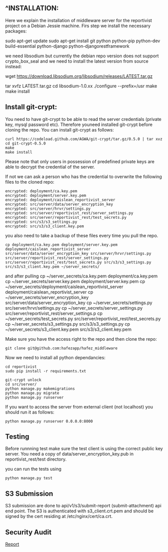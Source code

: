 ^INSTALLATION:
------------

Here we explain the installation of middleware server for the reportivist project on a Debian Jessie machine. Firs step we install the necessary packages:

sudo apt-get update
sudo apt-get install git python python-pip python-dev build-essential python-django python-djangorestframework

we need libsodium but currently the debian repo version does not support crypto_box_seal and we need to install the latest version from source instead:

   wget https://download.libsodium.org/libsodium/releases/LATEST.tar.gz

   tar xvfz LATEST.tar.gz
   cd libsodium-1.0.xx
   ./configure --prefix=/usr
   make
   make install

## Install git-crypt:

You need to have git-crypt to be able to read the server credentials (private key, mysql password etc). Therefore youneed installed git-crypt before cloning the repo. You can install git-crypt as follows:

    curl https://codeload.github.com/AGWA/git-crypt/tar.gz/0.5.0 | tar xvz
    cd git-crypt-0.5.0
    make
    make install

Please note that only users in possession of predefined private keys are able to decrypt the credential of the server.

If not we can ask a person who has the credential to overwrite the following files to the cloned repo:

    encrypted: deployment/ca.key.pem
    encrypted: deployment/server.key.pem
    encrypted: deployment/caislean_reportivist_server
    encrypted: src/server/data/server_encryption_key
    encrypted: src/server/hrvr/settings.py
    encrypted: src/server/reportivist_rest/server_settings.py
    encrypted: src/server/reportivist_rest/test_secrets.py
    encrypted: src/s3/s3_settings.py
    encrypted: src/s3/s3_client.key.pem

you also need to take a backup of these files every time you pull the repo.

    cp deployment/ca.key.pem deployment/server.key.pem deployment/caislean_reportivist_server src/server/data/server_encryption_key src/server/hrvr/settings.py  src/server/reportivist_rest/server_settings.py src/server/reportivist_rest/test_secrets.py src/s3/s3_settings.py src/s3/s3_client.key.pem ~/server_secrets/

and after pulling
    cp ~/server_secrets/ca.key.pem deployment/ca.key.pem
    cp ~/server_secrets/server.key.pem deployment/server.key.pem
    cp ~/server_secrets/deployment/caislean_reportivist_server deployment/caislean_reportivist_server 
    cp ~/server_secrets/server_encryption_key src/server/data/server_encryption_key
    cp ~/server_secrets/settings.py src/server/hrvr/settings.py
    cp ~/server_secrets/server_settings.py src/server/reportivist_rest/server_settings.p
    cp ~/server_secrets/test_secrets.py src/server/reportivist_rest/test_secrets.py
    cp ~/server_secrets/s3_settings.py src/s3/s3_settings.py
    cp ~/server_secrets/s3_client.key.pem src/s3/s3_client.key.pem

Make sure you have the access right to the repo and then clone the repo:

    git clone git@github.com:hafezapp/hafez_middleware

Now we need to install all python dependancies:

    cd reportivist
    sudo pip install -r requirements.txt

    git-crypt unlock
    cd src/server/
    python manage.py makemigrations
    python manage.py migrate
    python manage.py runserver

If you want to access the server from external client (not localhost) you should run it as follows:

    python manage.py runserver 0.0.0.0:8000

## Testing

Before runnning test make sure the test client is using the correct public key server. You need a copy of data/server_encryption_key.pub in reportivist_rest/test directory.

you can run the tests using

    python manage.py test


## S3 Submission

S3 submission are done to api/v1/s3/submit-report (submit-attachment) api end point. The
S3 is authenticated with s3_client.crt.pem and should be signed by the cert residing
at /etc/nginx/cert/ca.crt.

## Security Audit
[Report](https://github.com/hafezapp/Hafez_middleware/blob/master/doc/Hafez%20Security%20Audit.pdf)

